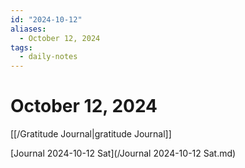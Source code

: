 ```yaml
---
id: "2024-10-12"
aliases:
  - October 12, 2024
tags:
  - daily-notes
---
```


# October 12, 2024
[[/Gratitude Journal|gratitude Journal]]

[Journal 2024-10-12 Sat](/Journal 2024-10-12 Sat.md)
